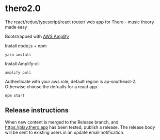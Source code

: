 # thero2.0
The react/redux/typescript/react router/ web app for Thero - music theory made easy

Bootstrapped with [AWS Amplify](https://aws.amazon.com/amplify/)

Install node.js + npm

```
yarn install
```

Install Amplify-cli

```
amplify pull
```

Authenticate with your aws role, default region is ap-southeast-2.
Otherwise choose the defualts for a react app.

```
npm start
```

## Release instructions
When new content is merged to the Release branch, and https://play.thero.app has been tested, publish a release. The release body will be sent to existing users in an update email notification.
